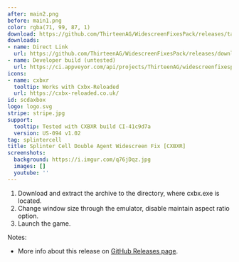 ```yaml
---
after: main2.png
before: main1.png
color: rgba(71, 99, 87, 1)
download: https://github.com/ThirteenAG/WidescreenFixesPack/releases/tag/scdaxbox
downloads:
- name: Direct Link
  url: https://github.com/ThirteenAG/WidescreenFixesPack/releases/download/scdaxbox/SplinterCellDoubleAgent.CXBXR.WidescreenFix.zip
- name: Developer build (untested)
  url: https://ci.appveyor.com/api/projects/ThirteenAG/widescreenfixespack/artifacts/SplinterCellDoubleAgent.CXBXR.WidescreenFix.zip?branch=master
icons:
- name: cxbxr
  tooltip: Works with Cxbx-Reloaded
  url: https://cxbx-reloaded.co.uk/
id: scdaxbox
logo: logo.svg
stripe: stripe.jpg
support:
  tooltip: Tested with CXBXR build CI-41c9d7a
  version: US-094 v1.02
tag: splintercell
title: Splinter Cell Double Agent Widescreen Fix [CXBXR]
screenshots:
  background: https://i.imgur.com/q76jDqz.jpg
  images: []
  youtube: ''
---
```


1. Download and extract the archive to the directory, where cxbx.exe is located.
2. Change window size through the emulator, disable maintain aspect ratio option.
3. Launch the game.

Notes:

* More info about this release on [GitHub Releases page](https://github.com/ThirteenAG/WidescreenFixesPack/releases/tag/scdaxbox).
